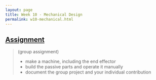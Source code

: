 ```yaml
---
layout: page
title: Week 10 - Mechanical Design 
permalink: w10-mechanical.html
---
```


## [Assignment](http://academy.cba.mit.edu/classes/mechanical_design/index.html)

> (group assignment)
> 
>* make a machine, including the end effector
>* build the passive parts and operate it manually
>* document the group project and your individual contribution   

